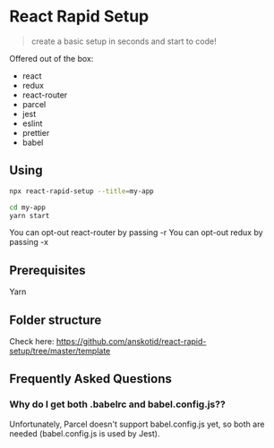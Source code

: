 # React Rapid Setup

> create a basic setup in seconds and start to code!

Offered out of the box:
- react 
- redux
- react-router
- parcel
- jest
- eslint
- prettier
- babel

## Using

```bash
npx react-rapid-setup --title=my-app

cd my-app
yarn start
```

You can opt-out react-router by passing -r
You can opt-out redux by passing -x

## Prerequisites

Yarn

## Folder structure

Check here: https://github.com/anskotid/react-rapid-setup/tree/master/template

## Frequently Asked Questions

### Why do I get both .babelrc and babel.config.js??

Unfortunately, Parcel doesn't support babel.config.js yet, so both are needed (babel.config.js is used by Jest).
